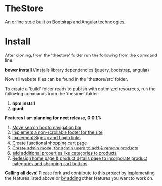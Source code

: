 TheStore
============

An online store built on Bootstrap and Angular technologies. 

Install
========

After cloning, from the 'thestore' folder run the following from the command line:

<b>bower install</b>        //installs library dependencies (jquery, bootstrap, angular)

Now all website files can be found in the 'thestore/src' folder.

To create a 'build' folder ready to publish with optimized resources, run the following commands from the 'thestore' folder:

1. <b>npm install</b>
2. <b>grunt</b>

<b>Features I am planning for next release, 0.0.1.1:</b><br>
1. <a href="https://github.com/fortesl/thestore/issues/1">Move search box to navigation bar</a><br>
2. <a href="https://github.com/fortesl/thestore/issues/2">implement a non-scrollable footer for the site</a><br>
3. <a href="https://github.com/fortesl/thestore/issues/3">implement SignUp and Login links</a><br>
4. <a href="https://github.com/fortesl/thestore/issues/4">Create functional shopping cart page</a><br>
5. <a href="https://github.com/fortesl/thestore/issues/5">Create admin mode, for admin users to add & remove products</a><br>
6. <a href="https://github.com/fortesl/thestore/issues/6">add additional properties like categories to products</a><br>
7. <a href="https://github.com/fortesl/thestore/issues/7">Redesign home page & product details page to incorporate product categories and shopping cart buttons</a><br>
 

<b>Calling all devs</b>! Please fork and contribute to this project by implementing the features listed above or <a href="https://github.com/fortesl/thestore/issues">by adding</a> other features you want to work on.
